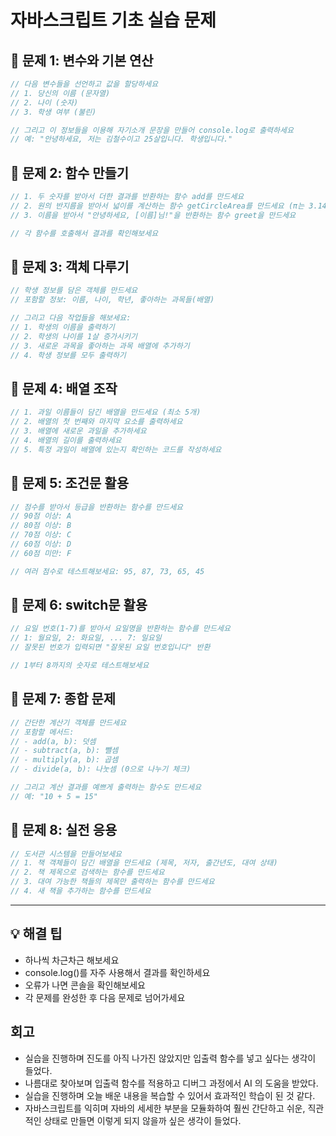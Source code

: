 # 자바스크립트 기초 실습 문제

## 📝 문제 1: 변수와 기본 연산

```javascript
// 다음 변수들을 선언하고 값을 할당하세요
// 1. 당신의 이름 (문자열)
// 2. 나이 (숫자)
// 3. 학생 여부 (불린)

// 그리고 이 정보들을 이용해 자기소개 문장을 만들어 console.log로 출력하세요
// 예: "안녕하세요, 저는 김철수이고 25살입니다. 학생입니다."
```

## 📝 문제 2: 함수 만들기

```javascript
// 1. 두 숫자를 받아서 더한 결과를 반환하는 함수 add를 만드세요
// 2. 원의 반지름을 받아서 넓이를 계산하는 함수 getCircleArea를 만드세요 (π는 3.14 사용)
// 3. 이름을 받아서 "안녕하세요, [이름]님!"을 반환하는 함수 greet을 만드세요

// 각 함수를 호출해서 결과를 확인해보세요
```

## 📝 문제 3: 객체 다루기

```javascript
// 학생 정보를 담은 객체를 만드세요
// 포함할 정보: 이름, 나이, 학년, 좋아하는 과목들(배열)

// 그리고 다음 작업들을 해보세요:
// 1. 학생의 이름을 출력하기
// 2. 학생의 나이를 1살 증가시키기
// 3. 새로운 과목을 좋아하는 과목 배열에 추가하기
// 4. 학생 정보를 모두 출력하기
```

## 📝 문제 4: 배열 조작

```javascript
// 1. 과일 이름들이 담긴 배열을 만드세요 (최소 5개)
// 2. 배열의 첫 번째와 마지막 요소를 출력하세요
// 3. 배열에 새로운 과일을 추가하세요
// 4. 배열의 길이를 출력하세요
// 5. 특정 과일이 배열에 있는지 확인하는 코드를 작성하세요
```

## 📝 문제 5: 조건문 활용

```javascript
// 점수를 받아서 등급을 반환하는 함수를 만드세요
// 90점 이상: A
// 80점 이상: B
// 70점 이상: C
// 60점 이상: D
// 60점 미만: F

// 여러 점수로 테스트해보세요: 95, 87, 73, 65, 45
```

## 📝 문제 6: switch문 활용

```javascript
// 요일 번호(1-7)를 받아서 요일명을 반환하는 함수를 만드세요
// 1: 월요일, 2: 화요일, ... 7: 일요일
// 잘못된 번호가 입력되면 "잘못된 요일 번호입니다" 반환

// 1부터 8까지의 숫자로 테스트해보세요
```

## 📝 문제 7: 종합 문제

```javascript
// 간단한 계산기 객체를 만드세요
// 포함할 메서드:
// - add(a, b): 덧셈
// - subtract(a, b): 뺄셈
// - multiply(a, b): 곱셈
// - divide(a, b): 나눗셈 (0으로 나누기 체크)

// 그리고 계산 결과를 예쁘게 출력하는 함수도 만드세요
// 예: "10 + 5 = 15"
```

## 📝 문제 8: 실전 응용

```javascript
// 도서관 시스템을 만들어보세요
// 1. 책 객체들이 담긴 배열을 만드세요 (제목, 저자, 출간년도, 대여 상태)
// 2. 책 제목으로 검색하는 함수를 만드세요
// 3. 대여 가능한 책들의 제목만 출력하는 함수를 만드세요
// 4. 새 책을 추가하는 함수를 만드세요
```

---

## 💡 해결 팁

- 하나씩 차근차근 해보세요
- console.log()를 자주 사용해서 결과를 확인하세요
- 오류가 나면 콘솔을 확인해보세요
- 각 문제를 완성한 후 다음 문제로 넘어가세요

## 회고

- 실습을 진행하며 진도를 아직 나가진 않았지만 입출력 함수를 넣고 싶다는 생각이 들었다.
- 나름대로 찾아보며 입출력 함수를 적용하고 디버그 과정에서 AI 의 도움을 받았다.
- 실습을 진행하며 오늘 배운 내용을 복습할 수 있어서 효과적인 학습이 된 것 같다.
- 자바스크립트를 익히며 자바의 세세한 부분을 모듈화하여 훨씬 간단하고 쉬운, 
  직관적인 상태로 만들면 이렇게 되지 않을까 싶은 생각이 들었다.
